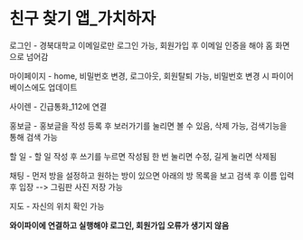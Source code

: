 # 친구 찾기 앱_가치하자

로그인 - 경북대학교 이메일로만 로그인 가능, 회원가입 후 이메일 인증을 해야 홈 화면으로 넘어감

마이페이지 - home, 비밀번호 변경, 로그아웃, 회원탈퇴 가능, 비밀번호 변경 시 파이어베이스에도 업데이트

사이렌 - 긴급통화_112에 연결

홍보글 - 홍보글을 작성 등록 후 보러가기를 눌리면 볼 수 있음, 삭제 가능, 검색기능을 통해 검색 가능

할 일 - 할 일 작성 후 쓰기를 누르면 작성됨 한 번 눌리면 수정, 길게 눌리면 삭제됨

채팅 - 먼저 방을 설정하고 원하는 방이 있으면 아래의 방 목록을 보고 검색 후 이름 입력 후 입장 --> 그림판 사진 저장 가능

지도 - 자신의 위치 확인 가능

**와이파이에 연결하고 실행해야 로그인, 회원가입 오류가 생기지 않음**
